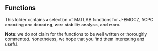 ## Functions

This folder contains a selection of MATLAB functions for J-BMOCZ, ACPC encoding and decoding, zero stability analysis, and more. 

**Note:** we do not claim for the functions to be well written or thoroughly commented. Nonetheless, we hope that you find them interesting and useful.